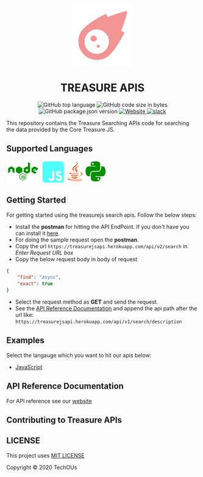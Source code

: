 <center>
    <img src="logos/treasureapi.png" title="treasure api"/>
    <h1>TREASURE APIS</h1>
    <img alt="GitHub top language" src="https://img.shields.io/github/languages/top/techous/treasureapis">
    <img alt="GitHub code size in bytes" src="https://img.shields.io/github/languages/code-size/techous/treasureapis">
    <img alt="GitHub package.json version" src="https://img.shields.io/github/package-json/v/techous/treasureapis">
    <a href="https://treasurejsapi.herokuapp.com/">
        <img alt="Website" src="https://img.shields.io/website?down_color=lightgrey&down_message=offline&up_color=green&up_message=online&url=https%3A%2F%2Ftreasurejsapi.herokuapp.com">
    </a>
    <a href="https://join.slack.com/t/techousworkspace/shared_invite/enQtODYzOTM4MDk3NzQ5LTEzMWY5Mjk1MjE3MzBiYWFiODA1YWRiMmUyYTVjNmZlMjM3MGZmZDczY2JkZGZkNmQzODg1Nzc2NGEwYWE1NTg">
        <img alt="slack" src="https://img.shields.io/badge/slack-online-yellow">
    </a>
</center>

This repository contains the Treasure Searching APIs code for searching the data provided by the Core Treasure JS.

## Supported Languages

<img src="logos/nodejs.png" height="60px"/>
<img src="logos/js.png" height="60px"/>
<img src="logos/java.png" height="60px"/>
<img src="logos/py.png" height="60px"/>

## Getting Started

For getting started using the treasurejs search apis. Follow the below steps:

* Install the **postman** for hitting the API EndPoint. If you don't have you can install it [here](https://www.postman.com/).
* For doing the sample request open the **postman**.
* Copy the url `https://treasurejsapi.herokuapp.com/api/v2/search` in *Enter Request URL box*
* Copy the below request body in body of request

```json
{
    "find": "async",
    "exact": true
}
```

* Select the request method as **GET** and send the request.
* See the [API Reference Documentation](#api-reference-documentation) and append the api path after the url like: `https://treasurejsapi.herokuapp.com/api/v1/search/description`

## Examples

Select the langauge which you want to hit our apis below:

* [JavaScript](https://github.com/TechOUs/TreasureApis/wiki/JavaScript)

## API Reference Documentation

For API reference see our [website](https://treasurejsapi.herokuapp.com/)

## Contributing to Treasure APIs

## LICENSE

This project uses [MIT LICENSE](LICENSE)

Copyright :copyright: 2020 TechOUs
